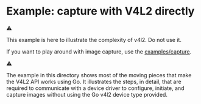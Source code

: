 # Example: capture with V4L2 directly
:warning: 

This example is here to illustrate the complexity of v4l2.
Do not use it. 

If you want to play around with image capture, use the 
[examples/capture](../capture).

:warning:

The example in this directory shows most of the moving pieces that make
the V4L2 API works using Go.  It illustrates the steps, in detail, that
are required to communicate with a device driver to configure, initiate,
and capture images without using the Go v4l2 device type provided.